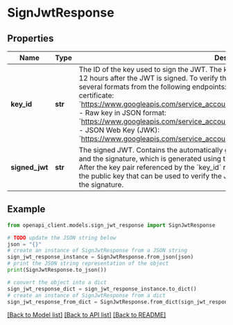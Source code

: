# SignJwtResponse


## Properties

Name | Type | Description | Notes
------------ | ------------- | ------------- | -------------
**key_id** | **str** | The ID of the key used to sign the JWT. The key used for signing will remain valid for at least 12 hours after the JWT is signed. To verify the signature, you can retrieve the public key in several formats from the following endpoints: - RSA public key wrapped in an X.509 v3 certificate: &#x60;https://www.googleapis.com/service_accounts/v1/metadata/x509/{ACCOUNT_EMAIL}&#x60; - Raw key in JSON format: &#x60;https://www.googleapis.com/service_accounts/v1/metadata/raw/{ACCOUNT_EMAIL}&#x60; - JSON Web Key (JWK): &#x60;https://www.googleapis.com/service_accounts/v1/metadata/jwk/{ACCOUNT_EMAIL}&#x60; | [optional] 
**signed_jwt** | **str** | The signed JWT. Contains the automatically generated header; the client-supplied payload; and the signature, which is generated using the key referenced by the &#x60;kid&#x60; field in the header. After the key pair referenced by the &#x60;key_id&#x60; response field expires, Google no longer exposes the public key that can be used to verify the JWT. As a result, the receiver can no longer verify the signature. | [optional] 

## Example

```python
from openapi_client.models.sign_jwt_response import SignJwtResponse

# TODO update the JSON string below
json = "{}"
# create an instance of SignJwtResponse from a JSON string
sign_jwt_response_instance = SignJwtResponse.from_json(json)
# print the JSON string representation of the object
print(SignJwtResponse.to_json())

# convert the object into a dict
sign_jwt_response_dict = sign_jwt_response_instance.to_dict()
# create an instance of SignJwtResponse from a dict
sign_jwt_response_from_dict = SignJwtResponse.from_dict(sign_jwt_response_dict)
```
[[Back to Model list]](../README.md#documentation-for-models) [[Back to API list]](../README.md#documentation-for-api-endpoints) [[Back to README]](../README.md)



